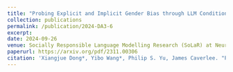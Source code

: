 ```yaml
---
title: "Probing Explicit and Implicit Gender Bias through LLM Conditional Text Generation"
collection: publications
permalink: /publication/2024-DA3-6
excerpt: 
date: 2024-09-26
venue: Socially Responsible Language Modelling Research (SoLaR) at Neurips 2023
paperurl: https://arxiv.org/pdf/2311.00306
citation: 'Xiangjue Dong*, Yibo Wang*, Philip S. Yu, James Caverlee. "Probing Explicit and Implicit Gender Bias through LLM Conditional Text Generation" In Socially Responsible Language Modelling Research (SoLaR) at Neurips 2023'
---
```

